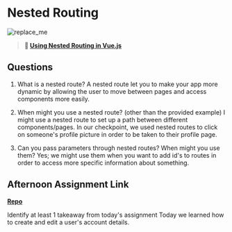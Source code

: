 # Nested Routing

![replace_me](https://codeworks.blob.core.windows.net/public/assets/img/illustrations/placeholder.svg)

> **📖 [Using Nested Routing in Vue.js](https://codeworksacademy.com/fs-student-guide/resources/wk6/04-Child-Routes)**

## Questions

1. What is a nested route?
A nested route let you to make your app more dynamic by allowing the user to move between pages and access components more easily. 

2. When might you use a nested route? (other than the provided example)
I might use a nested route to set up a path between different components/pages. In our checkpoint, we used nested routes to click on someone's profile picture in order to be taken to their profile page. 

3. Can you pass parameters through nested routes? When might you use them?
Yes; we might use them when you want to add id's to routes in order to access more specific information about something. 

## Afternoon Assignment Link

**[Repo](https://github.com/JordanlDiaz/bloggerVue)**

Identify at least 1 takeaway from today's assignment
Today we learned how to create and edit a user's account details. 
